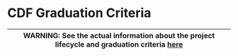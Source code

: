 # CDF Graduation Criteria

| WARNING: See the actual information about the project lifecycle and graduation criteria [here](/PROJECT_LIFECYCLE.md) |
| --- |

